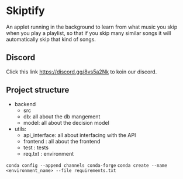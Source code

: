 # Skiptify

An applet running in the background to learn from what music you skip when you play a playlist, so that if you skip many similar songs it will automatically skip that kind of songs.

## Discord

Click this link https://discord.gg/8vs5a2Nk to koin our discord.

## Project structure

- backend
  - src
  - db: all about the db mangement
  - model: all about the decision model
- utils:
  - api_interface: all about interfacing with the API
  - frontend : all about the frontend
  - test : tests
  - req.txt : environment

`conda config --append channels conda-forge`
`conda create --name <environment_name> --file requirements.txt`
